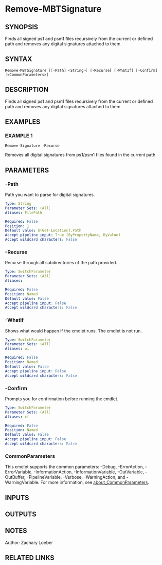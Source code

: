 ﻿---
external help file: ModuleBuildToolsTemp-help.xml
Module Name: ModuleBuildToolsTemp
online version: http://www.the-little-things.net
schema: 2.0.0
---

# Remove-MBTSignature

## SYNOPSIS
Finds all signed ps1 and psm1 files recursively from the current  or defined path and removes any digital signatures attached to them.

## SYNTAX

```
Remove-MBTSignature [[-Path] <String>] [-Recurse] [-WhatIf] [-Confirm] [<CommonParameters>]
```

## DESCRIPTION
Finds all signed ps1 and psm1 files recursively from the current  or defined path and removes any digital signatures attached to them.

## EXAMPLES

### EXAMPLE 1
```
Remove-Signature -Recurse
```

Removes all digital signatures from ps1/psm1 files found in the current path.

## PARAMETERS

### -Path
Path you want to parse for digital signatures.

```yaml
Type: String
Parameter Sets: (All)
Aliases: FilePath

Required: False
Position: 1
Default value: $(Get-Location).Path
Accept pipeline input: True (ByPropertyName, ByValue)
Accept wildcard characters: False
```

### -Recurse
Recurse through all subdirectories of the path provided.

```yaml
Type: SwitchParameter
Parameter Sets: (All)
Aliases:

Required: False
Position: Named
Default value: False
Accept pipeline input: False
Accept wildcard characters: False
```

### -WhatIf
Shows what would happen if the cmdlet runs.
The cmdlet is not run.

```yaml
Type: SwitchParameter
Parameter Sets: (All)
Aliases: wi

Required: False
Position: Named
Default value: False
Accept pipeline input: False
Accept wildcard characters: False
```

### -Confirm
Prompts you for confirmation before running the cmdlet.

```yaml
Type: SwitchParameter
Parameter Sets: (All)
Aliases: cf

Required: False
Position: Named
Default value: False
Accept pipeline input: False
Accept wildcard characters: False
```

### CommonParameters
This cmdlet supports the common parameters: -Debug, -ErrorAction, -ErrorVariable, -InformationAction, -InformationVariable, -OutVariable, -OutBuffer, -PipelineVariable, -Verbose, -WarningAction, and -WarningVariable. For more information, see [about_CommonParameters](http://go.microsoft.com/fwlink/?LinkID=113216).

## INPUTS

## OUTPUTS

## NOTES
Author: Zachary Loeber

## RELATED LINKS
